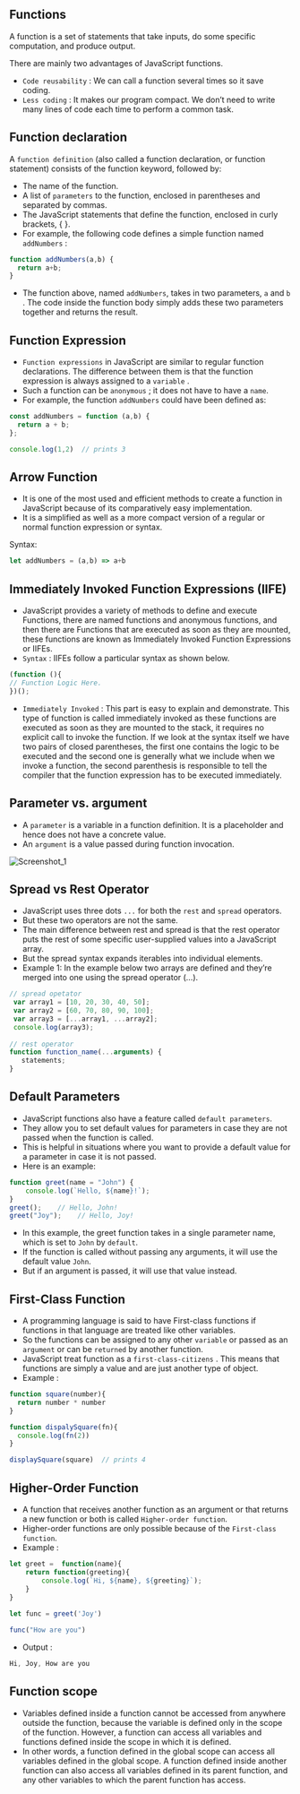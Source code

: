 ## Functions

A function is a set of statements that take inputs, do some specific computation, and produce output. 

There are mainly two advantages of JavaScript functions.

- `Code reusability` : We can call a function several times so it save coding.
- `Less coding` : It makes our program compact. We don’t need to write many lines of code each time to perform a common task.

## Function declaration
A `function definition` (also called a function declaration, or function statement) consists of the function keyword, followed by:

- The name of the function.
- A list of `parameters` to the function, enclosed in parentheses and separated by commas.
- The JavaScript statements that define the function, enclosed in curly brackets, { }.
- For example, the following code defines a simple function named `addNumbers` :
```ts
function addNumbers(a,b) {
  return a+b;
}
```
- The function above, named `addNumbers`, takes in two parameters, `a` and `b` . The code inside the function body simply adds these two parameters together and returns the result.

## Function Expression
- `Function expressions` in JavaScript are similar to regular function declarations. The difference between them is that the function expression is always assigned to a `variable` .
- Such a function can be `anonymous` ; it does not have to have a `name`. 
- For example, the function `addNumbers` could have been defined as:

```ts
const addNumbers = function (a,b) {
  return a + b;
};

console.log(1,2)  // prints 3

```

## Arrow Function
- It is one of the most used and efficient methods to create a function in JavaScript because of its comparatively easy implementation. 
- It is a simplified as well as a more compact version of a regular or normal function expression or syntax.

Syntax:
```ts
let addNumbers = (a,b) => a+b
```
## Immediately Invoked Function Expressions (IIFE)
- JavaScript provides a variety of methods to define and execute Functions, there are named functions and anonymous functions, and then there are Functions that are executed as soon as they are mounted, these functions are known as Immediately Invoked Function Expressions or IIFEs.
- `Syntax` : IIFEs follow a particular syntax as shown below.
```ts
(function (){ 
// Function Logic Here. 
})();
```
- `Immediately Invoked` : This part is easy to explain and demonstrate. This type of function is called immediately invoked as these functions are executed as soon as they are mounted to the stack, it requires no explicit call to invoke the function. If we look at the syntax itself we have two pairs of closed parentheses, the first one contains the logic to be executed and the second one is generally what we include when we invoke a function, the second parenthesis is responsible to tell the compiler that the function expression has to be executed immediately.

## Parameter vs. argument
- A `parameter` is a variable in a function definition. It is a placeholder and hence does not have a concrete value.
- An `argument` is a value passed during function invocation.

![Screenshot_1](https://user-images.githubusercontent.com/100460788/234817199-dbe5412f-15e9-4f9f-9d59-d80fe5ab00b1.png)

## Spread vs Rest Operator
- JavaScript uses three dots `...` for both the `rest` and `spread` operators. 
- But these two operators are not the same.
- The main difference between rest and spread is that the rest operator puts the rest of some specific user-supplied values into a JavaScript array. 
- But the spread syntax expands iterables into individual elements.
- Example 1: In the example below two arrays are defined and they’re merged into one using the spread operator (…). 
```ts
// spread opetator
 var array1 = [10, 20, 30, 40, 50];
 var array2 = [60, 70, 80, 90, 100];
 var array3 = [...array1, ...array2];
 console.log(array3);
 
// rest operator
function function_name(...arguments) {
   statements;
}
```


## Default Parameters
- JavaScript functions also have a feature called `default parameters`. 
- They allow you to set default values for parameters in case they are not passed when the function is called.
- This is helpful in situations where you want to provide a default value for a parameter in case it is not passed. 
- Here is an example:

```ts
function greet(name = "John") {
    console.log(`Hello, ${name}!`);
}
greet();    // Hello, John!
greet("Joy");    // Hello, Joy!
```

- In this example, the greet function takes in a single parameter name, which is set to `John` by `default`. 
- If the function is called without passing any arguments, it will use the default value `John`. 
- But if an argument is passed, it will use that value instead.

## First-Class Function
- A programming language is said to have First-class functions if functions in that language are treated like other variables. 
- So the functions can be assigned to any other `variable` or passed as an `argument` or can be `returned` by another function.
- JavaScript treat function as a `first-class-citizens` . This means that functions are simply a value and are just another type of object.
- Example :
```ts
function square(number){
  return number * number
}

function dispalySquare(fn){
  console.log(fn(2))
}

displaySquare(square)  // prints 4
```

## Higher-Order Function
- A function that receives another function as an argument or that returns a new function or both is called `Higher-order function`. 
- Higher-order functions are only possible because of the `First-class function`.
- Example :
```ts
let greet =  function(name){
    return function(greeting){
        console.log(`Hi, ${name}, ${greeting}`);
    }
}
  
let func = greet('Joy')

func("How are you")
```
- Output :
```ts
Hi, Joy, How are you
```
## Function scope
- Variables defined inside a function cannot be accessed from anywhere outside the function, because the variable is defined only in the scope of the function. However, a function can access all variables and functions defined inside the scope in which it is defined.
- In other words, a function defined in the global scope can access all variables defined in the global scope. A function defined inside another function can also access all variables defined in its parent function, and any other variables to which the parent function has access.

